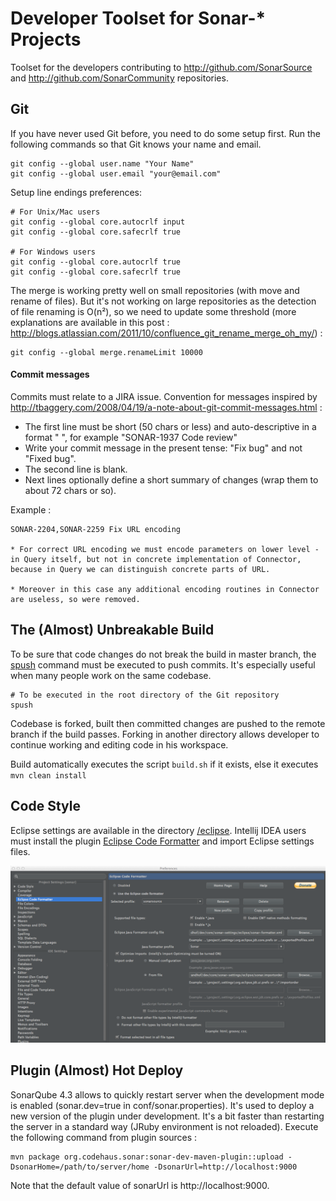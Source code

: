 # Developer Toolset for Sonar-* Projects

Toolset for the developers contributing to http://github.com/SonarSource and http://github.com/SonarCommunity repositories.

## Git

If you have never used Git before, you need to do some setup first. Run the following commands so that Git knows your name and email.

    git config --global user.name "Your Name"
    git config --global user.email "your@email.com"

Setup line endings preferences:

    # For Unix/Mac users
    git config --global core.autocrlf input
    git config --global core.safecrlf true

    # For Windows users
    git config --global core.autocrlf true
    git config --global core.safecrlf true

The merge is working pretty well on small repositories (with move and rename of files). But it's not working on large repositories as the detection of file renaming is O(n²), so we need to update some threshold (more explanations are available in this post : http://blogs.atlassian.com/2011/10/confluence_git_rename_merge_oh_my/) :

    git config --global merge.renameLimit 10000
    
#### Commit messages

Commits must relate to a JIRA issue. Convention for messages inspired by http://tbaggery.com/2008/04/19/a-note-about-git-commit-messages.html :

* The first line must be short (50 chars or less) and auto-descriptive in a format "<JIRA KEY> <DESCRIPTION>", for example "SONAR-1937 Code review"
* Write your commit message in the present tense: "Fix bug" and not "Fixed bug".
* The second line is blank.
* Next lines optionally define a short summary of changes (wrap them to about 72 chars or so).

Example :

    SONAR-2204,SONAR-2259 Fix URL encoding
    
    * For correct URL encoding we must encode parameters on lower level -
    in Query itself, but not in concrete implementation of Connector,
    because in Query we can distinguish concrete parts of URL.

    * Moreover in this case any additional encoding routines in Connector
    are useless, so were removed.


## The (Almost) Unbreakable Build

To be sure that code changes do not break the build in master branch, the [spush](/git/spush) command must be executed to push commits. It's especially useful when many people work on the same codebase. 

    # To be executed in the root directory of the Git repository
    spush
    
Codebase is forked, built then committed changes are pushed to the remote branch if the build passes. Forking in another directory allows developer to continue working and editing code in his workspace.

Build automatically executes the script `build.sh` if it exists, else it executes `mvn clean install`

## Code Style

Eclipse settings are available in the directory [/eclipse](/eclipse). 
Intellij IDEA users must install the plugin [Eclipse Code Formatter](http://plugins.jetbrains.com/plugin/?id=6546) and import Eclipse settings files.

![Intellij code style](/intellij/intellij-code-style.png)

## Plugin (Almost) Hot Deploy

SonarQube 4.3 allows to quickly restart server when the development mode is enabled (sonar.dev=true in conf/sonar.properties). It's used to deploy a new version of the plugin under development. It's a bit faster than restarting the server in a standard way (JRuby environment is not reloaded). Execute the following command from plugin sources :

    mvn package org.codehaus.sonar:sonar-dev-maven-plugin::upload -DsonarHome=/path/to/server/home -DsonarUrl=http://localhost:9000

Note that the default value of sonarUrl is http://localhost:9000.
